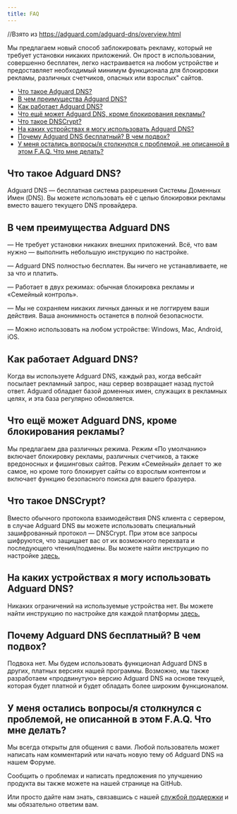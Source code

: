 ```yaml
---
title: FAQ
---
```


//Взято из https://adguard.com/adguard-dns/overview.html

Мы предлагаем новый способ заблокировать рекламу, который не требует установки никаких приложений. Он прост в использовании, совершенно бесплатен, легко настраивается на любом устройстве и предоставляет необходимый минимум функционала для блокировки рекламы, различных счетчиков, опасных или взрослых" сайтов.

* [Что такое Adguard DNS?](#what-is)
* [В чем преимущества Adguard DNS?](#why-use)
* [Как работает Adguard DNS?](#how-works)
* [Что ещё может Adguard DNS, кроме блокирования рекламы?](#what-else)
* [Что такое DNSCrypt?](#dnscrypt)
* [На каких устройствах я могу использовать Adguard DNS?](#devices)
* [Почему Adguard DNS бесплатный? В чем подвох?](#free)
* [У меня остались вопросы/я столкнулся с проблемой, не описанной в этом F.A.Q. Что мне делать?](#support)

<a id="what-is"></a>
## Что такое Adguard DNS?

Adguard DNS — бесплатная система разрешения Системы Доменных Имен (DNS). Вы можете использовать её с целью блокировки рекламы вместо вашего текущего DNS провайдера.

<a id="why-use"></a>
## В чем преимущества Adguard DNS

—  Не требует установки никаких внешних приложений. Всё, что вам нужно — выполнить небольшую инструкцию по настройке.

—  Adguard DNS полностью бесплатен. Вы ничего не устанавливаете, не за что и платить.

— Работает в двух режимах: обычная блокировка рекламы и «Семейный контроль».

—  Мы не сохраняем никаких личных данных и не логгируем ваши действия. Ваша анонимность останется в полной безопасности.

—  Можно использовать на любом устройстве: Windows, Mac, Android, iOS.

<a id="how-works"></a>
## Как работает Adguard DNS?

Когда вы используете Adguard DNS, каждый раз, когда вебсайт посылает рекламный запрос, наш сервер возвращает назад пустой ответ. Adguard обладает базой доменных имен, служащих в рекламных целях, и эта база регулярно обновляется.

<a id="what-else"></a>
## Что ещё может Adguard DNS, кроме блокирования рекламы?

Мы предлагаем два различных режима. Режим «По умолчанию» включает блокировку рекламы, различных счетчиков, а также вредоносных и фишинговых сайтов. Режим «Семейный» делает то же самое, но кроме того блокирует сайты со взрослым контентом и включает функцию безопасного поиска для вашего бразуера.

<a id="dnscrypt"></a>
## Что такое DNSCrypt?
Вместо обычного протокола взаимодействия DNS клиента с сервером, в случае Adguard DNS вы можете использовать специальный зашифрованный протокол — DNSCrypt. При этом все запросы шифруются, что защищает вас от их возможного перехвата и последующего чтения/подмены. Вы можете найти инструкцию по настройке [здесь.](https://adguard.com/ru/adguard-dns/instruction.html#dnscrypt)


<a id="devices"></a>
## На каких устройствах я могу использовать Adguard DNS?

Никаких ограничений на используемые устройства нет. Вы можете найти инструкцию по настройке для каждой платформы [здесь.](http://kb.adguard.com/en/dns/setup-guide)

<a id="free"></a>
## Почему Adguard DNS бесплатный? В чем подвох?

Подвоха нет. Мы будем использовать функционал Adguard DNS в других, платных версиях нашей программы. Возможно, мы также разработаем «продвинутую» версию Adguard DNS на основе текущей, которая будет платной и будет обладать более широким функционалом.

<a id="support"></a>
## У меня остались вопросы/я столкнулся с проблемой, не описанной в этом F.A.Q. Что мне делать?

Мы всегда открыты для общения с вами. Любой пользователь может написать нам комментарий или начать новую тему об Adguard DNS на нашем Форуме.

Сообщить о проблемах и написать предложения по улучшению продукта вы также можете на нашей странице на GitHub.

Или просто дайте нам знать, связавшись с нашей [службой поддержки](emailto:support@adguard.com) и мы обязательно ответим вам.